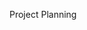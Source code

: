 <span id="title">Project Planning</span>

<div id="body">

<include src="workBreakdownStructure/unit-inParent-asPanel.md" boilerplate />
<include src="milestones/unit-inParent-asPanel.md" boilerplate />
<include src="buffers/unit-inParent-asPanel.md" boilerplate />
<include src="issueTrackers/unit-inParent-asPanel.md" boilerplate />
<include src="ganttCharts/unit-inParent-asPanel.md" boilerplate />
<include src="pertCharts/unit-inParent-asPanel.md" boilerplate />

</div>